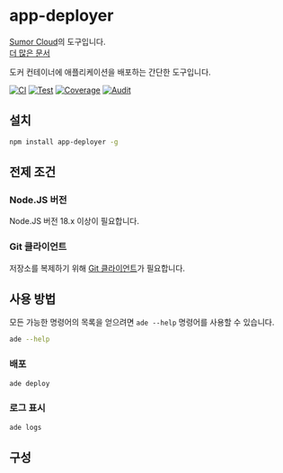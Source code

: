 # app-deployer

[Sumor Cloud](https://sumor.cloud)의 도구입니다.  
[더 많은 문서](https://sumor.cloud/app-deployer)

도커 컨테이너에 애플리케이션을 배포하는 간단한 도구입니다.

[![CI](https://github.com/sumor-cloud/app-deployer/actions/workflows/ci.yml/badge.svg)](https://github.com/sumor-cloud/app-deployer/actions/workflows/ci.yml)
[![Test](https://github.com/sumor-cloud/app-deployer/actions/workflows/ut.yml/badge.svg)](https://github.com/sumor-cloud/app-deployer/actions/workflows/ut.yml)
[![Coverage](https://github.com/sumor-cloud/app-deployer/actions/workflows/coverage.yml/badge.svg)](https://github.com/sumor-cloud/app-deployer/actions/workflows/coverage.yml)
[![Audit](https://github.com/sumor-cloud/app-deployer/actions/workflows/audit.yml/badge.svg)](https://github.com/sumor-cloud/app-deployer/actions/workflows/audit.yml)

## 설치

```bash
npm install app-deployer -g
```

## 전제 조건

### Node.JS 버전

Node.JS 버전 18.x 이상이 필요합니다.

### Git 클라이언트

저장소를 복제하기 위해 [Git 클라이언트](https://git-scm.com/)가 필요합니다.

## 사용 방법

모든 가능한 명령어의 목록을 얻으려면 `ade --help` 명령어를 사용할 수 있습니다.

```bash
ade --help
```

### 배포

```bash
ade deploy
```

### 로그 표시

```bash
ade logs
```

## 구성

